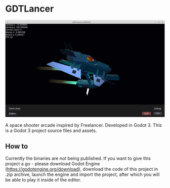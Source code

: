 # GDTLancer
![Progress][Progress]

A space shooter arcade inspired by Freelancer. Developed in Godot 3.
This is a Godot 3 project source files and assets.

[Progress]: Images/Progress.png "Progress"

## How to
Currently the binaries are not being published. If you want to give
this project a go - please download Godot Engine (https://godotengine.org/download), download the code of this project in .zip archive, launch the
engine and import the project, after which you will be able to play it
inside of the editor. 
